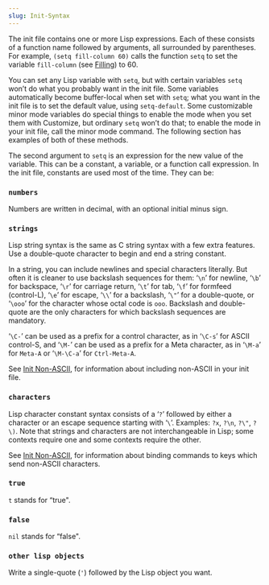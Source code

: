 ```yaml
---
slug: Init-Syntax
---
```


The init file contains one or more Lisp expressions. Each of these consists of a function name followed by arguments, all surrounded by parentheses. For example, `(setq fill-column 60)` calls the function `setq` to set the variable `fill-column` (see [Filling](Filling)) to 60.

You can set any Lisp variable with `setq`, but with certain variables `setq` won’t do what you probably want in the init file. Some variables automatically become buffer-local when set with `setq`; what you want in the init file is to set the default value, using `setq-default`. Some customizable minor mode variables do special things to enable the mode when you set them with Customize, but ordinary `setq` won’t do that; to enable the mode in your init file, call the minor mode command. The following section has examples of both of these methods.

The second argument to `setq` is an expression for the new value of the variable. This can be a constant, a variable, or a function call expression. In the init file, constants are used most of the time. They can be:

### <span className="tag numbers">`numbers`</span>

Numbers are written in decimal, with an optional initial minus sign.

### <span className="tag strings">`strings`</span>

Lisp string syntax is the same as C string syntax with a few extra features. Use a double-quote character to begin and end a string constant.

In a string, you can include newlines and special characters literally. But often it is cleaner to use backslash sequences for them: ‘`\n`’ for newline, ‘`\b`’ for backspace, ‘`\r`’ for carriage return, ‘`\t`’ for tab, ‘`\f`’ for formfeed (control-L), ‘`\e`’ for escape, ‘`\\`’ for a backslash, ‘`\"`’ for a double-quote, or ‘`\ooo`’ for the character whose octal code is `ooo`. Backslash and double-quote are the only characters for which backslash sequences are mandatory.

‘`\C-`’ can be used as a prefix for a control character, as in ‘`\C-s`’ for ASCII control-S, and ‘`\M-`’ can be used as a prefix for a Meta character, as in ‘`\M-a`’ for `Meta-A` or ‘`\M-\C-a`’ for `Ctrl-Meta-A`.

See [Init Non-ASCII](Init-Non_002dASCII), for information about including non-ASCII in your init file.

### <span className="tag characters">`characters`</span>

Lisp character constant syntax consists of a ‘`?`’ followed by either a character or an escape sequence starting with ‘`\`’. Examples: `?x`, `?\n`, `?\"`, `?\)`. Note that strings and characters are not interchangeable in Lisp; some contexts require one and some contexts require the other.

See [Init Non-ASCII](Init-Non_002dASCII), for information about binding commands to keys which send non-ASCII characters.

### <span className="tag true">`true`</span>

`t` stands for “true".

### <span className="tag false">`false`</span>

`nil` stands for “false".

### <span className="tag otherlispobjects">`other lisp objects`</span>

Write a single-quote (`'`) followed by the Lisp object you want.

